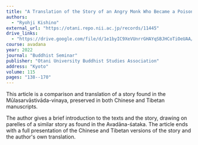 ```yaml
---
title: "A Translation of the Story of an Angry Monk Who Became a Poisonous Snake in the Muktaka of the Mūlasarvāstivāda-vinaya ─ Part Two: Partial Parallels to the Avadāna-śataka"
authors:
  - "Ryohji Kishino"
external_url: "https://otani.repo.nii.ac.jp/records/11445"
drive_links:
  - "https://drive.google.com/file/d/1e1byIC9XeVUnrrGHAYqSBJHCoTiOeUAA/view?usp=sharing"
course: avadana
year: 2022
journal: "Buddhist Seminar"
publisher: "Otani University Buddhist Studies Association"
address: "Kyoto"
volume: 115
pages: "138--170"
---
```


This article is a comparison and translation of a story found in the Mūlasarvāstivāda-vinaya, preserved in both Chinese and Tibetan manuscripts.

The author gives a brief introduction to the texts and the story, drawing on parelles of a similar story as found in the Avadāna-śataka. The article ends with a full presentation of the Chinese and Tibetan versions of the story and the author's own translation.
